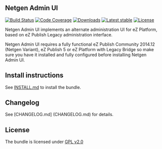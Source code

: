 Netgen Admin UI
---------------
[![Build Status](https://img.shields.io/travis/netgen/NetgenAdminUIBundle.svg?style=flat-square)](https://travis-ci.org/netgen/NetgenAdminUIBundle)
[![Code Coverage](https://img.shields.io/codecov/c/github/netgen/NetgenAdminUIBundle.svg?style=flat-square)](https://codecov.io/gh/netgen/NetgenAdminUIBundle)
[![Downloads](https://img.shields.io/packagist/dt/netgen/admin-ui-bundle.svg?style=flat-square)](https://packagist.org/packages/netgen/admin-ui-bundle)
[![Latest stable](https://img.shields.io/packagist/v/netgen/admin-ui-bundle.svg?style=flat-square)](https://packagist.org/packages/netgen/admin-ui-bundle)
[![License](https://img.shields.io/packagist/l/netgen/admin-ui-bundle.svg?style=flat-square)](https://packagist.org/packages/netgen/admin-ui-bundle)

Netgen Admin UI implements an alternate administration UI for eZ Platform, based on
eZ Publish Legacy administration interface.

Netgen Admin UI requires a fully functional eZ Publish Community 2014.12 (Netgen Variant),
eZ Publish 5 or eZ Platform with Legacy Bridge so make sure you have it installed and fully
configured before installing Netgen Admin UI.

Install instructions
--------------------

See [INSTALL.md](INSTALL.md) to install the bundle.

Changelog
---------

See [CHANGELOG.md] (CHANGELOG.md) for details.

License
-------

The bundle is licensed under [GPL v2.0](LICENSE)
